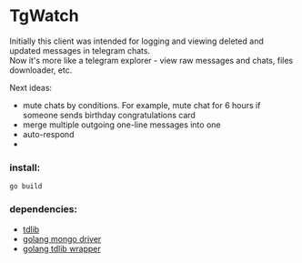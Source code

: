 # TgWatch

Initially this client was intended for logging and viewing deleted and updated messages in telegram chats.   
Now it's more like a telegram explorer - view raw messages and chats, files downloader, etc.

Next ideas: 
* mute chats by conditions. For example, mute chat for 6 hours if someone sends birthday congratulations card
* merge multiple outgoing one-line messages into one
* auto-respond
* 

### install:
`go build`
### dependencies:
* [tdlib](https://tdlib.github.io/td/build.html?language=Go)
* [golang mongo driver](https://pkg.go.dev/go.mongodb.org/mongo-driver)
* [golang tdlib wrapper](https://github.com/zelenin/go-tdlib)
